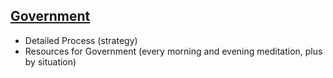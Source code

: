 ## [Government](pre.html)

- Detailed Process 
  (strategy)
- Resources for Government
  (every morning and evening meditation, plus by situation)


